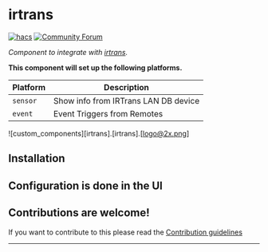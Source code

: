 
# irtrans

[![hacs][hacsbadge]][hacs]
[![Community Forum][forum-shield]][forum]

_Component to integrate with [irtrans][integration_irtrans]._

**This component will set up the following platforms.**

Platform | Description
-- | --
`sensor` | Show info from IRTrans LAN DB device
`event`  | Event Triggers from Remotes 

![custom_components][irtrans].[irtrans].[logo@2x.png]

## Installation

## Configuration is done in the UI

<!---->

## Contributions are welcome!

If you want to contribute to this please read the [Contribution guidelines](CONTRIBUTING.md)

***

[integration_irtrans]: https://github.com/custom-components/integration_irtrans
[buymecoffee]: https://www.buymeacoffee.com/ludeeus
[buymecoffeebadge]: https://img.shields.io/badge/buy%20me%20a%20coffee-donate-yellow.svg?style=for-the-badge
[commits]: https://github.com/custom-components/integration_irtrans/commits/master
[hacs]: https://github.com/custom-components/hacs
[hacsbadge]: https://img.shields.io/badge/HACS-Custom-orange.svg?style=for-the-badge
[discord]: https://discord.gg/Qa5fW2R
[discord-shield]: https://img.shields.io/discord/330944238910963714.svg?style=for-the-badge
[exampleimg]: logo@2x.png
[forum-shield]: https://img.shields.io/badge/community-forum-brightgreen.svg?style=for-the-badge
[forum]: https://community.home-assistant.io/
[maintenance-shield]: https://img.shields.io/badge/maintainer-Joakim%20Sørensen%20%40ludeeus-blue.svg?style=for-the-badge
[releases]: https://github.com/custom-components/integration_irtrans/releases
